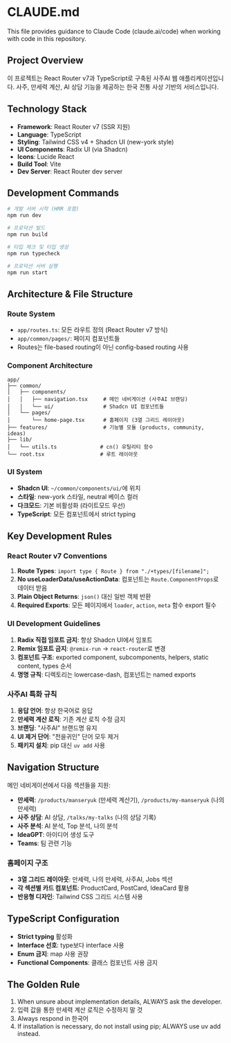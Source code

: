 # CLAUDE.md

This file provides guidance to Claude Code (claude.ai/code) when working with code in this repository.

## Project Overview
이 프로젝트는 React Router v7과 TypeScript로 구축된 사주AI 웹 애플리케이션입니다. 사주, 만세력 계산, AI 상담 기능을 제공하는 한국 전통 사상 기반의 서비스입니다.

## Technology Stack
- **Framework**: React Router v7 (SSR 지원)
- **Language**: TypeScript
- **Styling**: Tailwind CSS v4 + Shadcn UI (new-york style)
- **UI Components**: Radix UI (via Shadcn)
- **Icons**: Lucide React
- **Build Tool**: Vite
- **Dev Server**: React Router dev server

## Development Commands
```bash
# 개발 서버 시작 (HMR 포함)
npm run dev

# 프로덕션 빌드
npm run build

# 타입 체크 및 타입 생성
npm run typecheck

# 프로덕션 서버 실행
npm run start
```

## Architecture & File Structure

### Route System
- `app/routes.ts`: 모든 라우트 정의 (React Router v7 방식)
- `app/common/pages/`: 페이지 컴포넌트들
- Routes는 file-based routing이 아닌 config-based routing 사용

### Component Architecture
```
app/
├── common/
│   ├── components/
│   │   ├── navigation.tsx     # 메인 네비게이션 (사주AI 브랜딩)
│   │   └── ui/                # Shadcn UI 컴포넌트들
│   └── pages/
│       └── home-page.tsx      # 홈페이지 (3열 그리드 레이아웃)
├── features/                  # 기능별 모듈 (products, community, ideas)
├── lib/
│   └── utils.ts              # cn() 유틸리티 함수
└── root.tsx                  # 루트 레이아웃
```

### UI System
- **Shadcn UI**: `~/common/components/ui/`에 위치
- **스타일**: new-york 스타일, neutral 베이스 컬러
- **다크모드**: 기본 비활성화 (라이트모드 우선)
- **TypeScript**: 모든 컴포넌트에서 strict typing

## Key Development Rules

### React Router v7 Conventions
1. **Route Types**: `import type { Route } from "./+types/[filename]";`
2. **No useLoaderData/useActionData**: 컴포넌트는 `Route.ComponentProps`로 데이터 받음
3. **Plain Object Returns**: `json()` 대신 일반 객체 반환
4. **Required Exports**: 모든 페이지에서 `loader`, `action`, `meta` 함수 export 필수

### UI Development Guidelines
1. **Radix 직접 임포트 금지**: 항상 Shadcn UI에서 임포트
2. **Remix 임포트 금지**: `@remix-run` → `react-router`로 변경
3. **컴포넌트 구조**: exported component, subcomponents, helpers, static content, types 순서
4. **명명 규칙**: 디렉토리는 lowercase-dash, 컴포넌트는 named exports

### 사주AI 특화 규칙
1. **응답 언어**: 항상 한국어로 응답
2. **만세력 계산 로직**: 기존 계산 로직 수정 금지
3. **브랜딩**: "사주AI" 브랜드명 유지
4. **UI 제거 단어**: "천을귀인" 단어 모두 제거
5. **패키지 설치**: pip 대신 `uv add` 사용

## Navigation Structure
메인 네비게이션에서 다음 섹션들을 지원:
- **만세력**: `/products/manseryuk` (만세력 계산기), `/products/my-manseryuk` (나의 만세력)
- **사주 상담**: AI 상담, `/talks/my-talks` (나의 상담 기록)
- **사주 분석**: AI 분석, Top 분석, 나의 분석
- **IdeaGPT**: 아이디어 생성 도구
- **Teams**: 팀 관련 기능

### 홈페이지 구조
- **3열 그리드 레이아웃**: 만세력, 나의 만세력, 사주AI, Jobs 섹션
- **각 섹션별 카드 컴포넌트**: ProductCard, PostCard, IdeaCard 활용
- **반응형 디자인**: Tailwind CSS 그리드 시스템 사용

## TypeScript Configuration
- **Strict typing** 활성화
- **Interface 선호**: type보다 interface 사용
- **Enum 금지**: map 사용 권장
- **Functional Components**: 클래스 컴포넌트 사용 금지

## The Golden Rule
1. When unsure about implementation details, ALWAYS ask the developer.
2. 입력 값을 통한 만세력 계산 로직은 수정하지 말 것
3. Always respond in 한국어
4. If installation is necessary, do not install using pip; ALWAYS use uv add instead.

